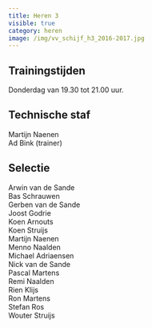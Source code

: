 ```yaml
---
title: Heren 3
visible: true
category: heren
image: /img/vv_schijf_h3_2016-2017.jpg
---
```


## Trainingstijden

Donderdag van 19.30 tot 21.00 uur.

## Technische staf

Martijn Naenen\
Ad Bink (trainer)

## Selectie

Arwin van de Sande\
Bas Schrauwen\
Gerben van de Sande\
Joost Godrie\
Koen Arnouts\
Koen Struijs\
Martijn Naenen\
Menno Naalden\
Michael Adriaensen\
Nick van de Sande\
Pascal Martens\
Remi Naalden\
Rien Klijs\
Ron Martens\
Stefan Ros\
Wouter Struijs
